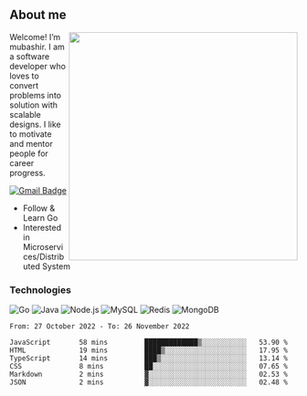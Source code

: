 ## About me

<img align="right" src="https://github-readme-stats-zhiwei-feng.vercel.app/api?username=mub4shir&show_icons=true" width="400" />

Welcome! I’m mubashir. I am a software developer who loves to convert problems into solution with scalable designs. I like to motivate and mentor people for career progress.

[![Gmail Badge](https://img.shields.io/badge/-mubashir11131719@gmail.com-c14438?style=flat-square&logo=Gmail&logoColor=white&link=mailto:mubashir11131719@gmail.com)](mailto:mubashir11131719@gmail.com)




- Follow & Learn Go
- Interested in Microservices/Distributed System


### Technologies
![Go](https://img.shields.io/badge/-Go-000000?style=flat-square&logo=go)
![Java](https://img.shields.io/badge/-Java-E34A86?style=flat-square&logo=java)
![Node.js](https://img.shields.io/badge/-Node.js-000000?style=flat-square&logo=node.js)
![MySQL](https://img.shields.io/badge/-MySQL-orange?style=flat-square&logo=MySQL)
![Redis](https://img.shields.io/badge/-Redis-black?style=flat-square&logo=Redis)
![MongoDB](https://img.shields.io/badge/-MongoDB-000000?style=flat-square&logo=mongodb)






<!--START_SECTION:waka-->

```text
From: 27 October 2022 - To: 26 November 2022

JavaScript       58 mins         █████████████▒░░░░░░░░░░░   53.90 %
HTML             19 mins         ████▒░░░░░░░░░░░░░░░░░░░░   17.95 %
TypeScript       14 mins         ███▒░░░░░░░░░░░░░░░░░░░░░   13.14 %
CSS              8 mins          ██░░░░░░░░░░░░░░░░░░░░░░░   07.65 %
Markdown         2 mins          ▓░░░░░░░░░░░░░░░░░░░░░░░░   02.53 %
JSON             2 mins          ▓░░░░░░░░░░░░░░░░░░░░░░░░   02.48 %
```

<!--END_SECTION:waka-->
</p>


